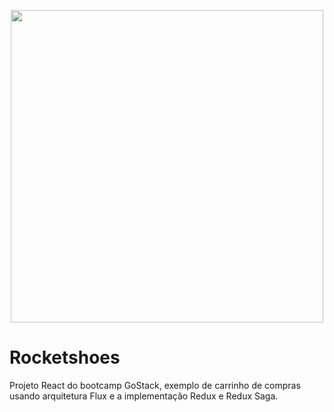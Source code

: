 <p align="center"><img width="500" src="https://repository-images.githubusercontent.com/201500064/ebcf9500-baa9-11e9-98b6-93111639a530"></p>

# Rocketshoes
Projeto React do bootcamp GoStack, exemplo de carrinho de compras usando arquitetura Flux e a implementação Redux e Redux Saga.
